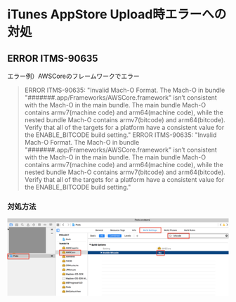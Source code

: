 # iTunes AppStore Upload時エラーへの対処

## ERROR ITMS-90635

エラー例）AWSCoreのフレームワークでエラー

> ERROR ITMS-90635: "Invalid Mach-O Format. The Mach-O in bundle "#######.app/Frameworks/AWSCore.framework" isn’t consistent with the Mach-O in the main bundle. The main bundle Mach-O contains armv7(machine code) and arm64(machine code), while the nested bundle Mach-O contains armv7(bitcode) and arm64(bitcode). Verify that all of the targets for a platform have a consistent value for the ENABLE_BITCODE build setting." ERROR ITMS-90635: "Invalid Mach-O Format. The Mach-O in bundle "#######.app/Frameworks/AWSCore.framework" isn’t consistent with the Mach-O in the main bundle. The main bundle Mach-O contains armv7(machine code) and arm64(machine code), while the nested bundle Mach-O contains armv7(bitcode) and arm64(bitcode). Verify that all of the targets for a platform have a consistent value for the ENABLE_BITCODE build setting."

### 対処方法

![](./img/error001.png)